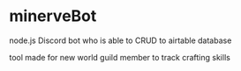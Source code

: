 # minerveBot

node.js Discord bot who is able to CRUD to airtable database

tool made for new world guild member to track crafting  skills

